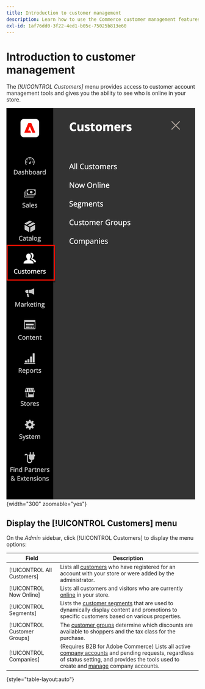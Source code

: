 ```yaml
---
title: Introduction to customer management
description: Learn how to use the Commerce customer management features to enhance the customer experience for your store.
exl-id: 1af76dd0-3f22-4ed1-b05c-75025b813e60
---
```

# Introduction to customer management

The _[!UICONTROL Customers]_ menu provides access to customer account management tools and gives you the ability to see who is online in your store.

![Customers menu](assets/admin-menu-customers.png){width="300" zoomable="yes"}

## Display the [!UICONTROL Customers] menu

On the _Admin_ sidebar, click [!UICONTROL Customers] to display the menu options:

| Field | Description |
|---|---|
| [!UICONTROL All Customers] | Lists all [customers](../customers/customers-all.md) who have registered for an account with your store or were added by the administrator. |
| [!UICONTROL Now Online] | Lists all customers and visitors who are currently [online](../customers/now-online.md) in your store. |
| [!UICONTROL Segments] | Lists the [customer segments](../customers/customer-segments.md) that are used to dynamically display content and promotions to specific customers based on various properties. |
| [!UICONTROL Customer Groups] | The [customer groups](../customers/customer-groups.md) determine which discounts are available to shoppers and the tax class for the purchase. |
| [!UICONTROL Companies] | (Requires B2B for Adobe Commerce) Lists all active [company accounts](../b2b/account-companies.md) and pending requests, regardless of status setting, and provides the tools used to create and [manage](../b2b/account-company-manage.md) company accounts. |

{style="table-layout:auto"}
